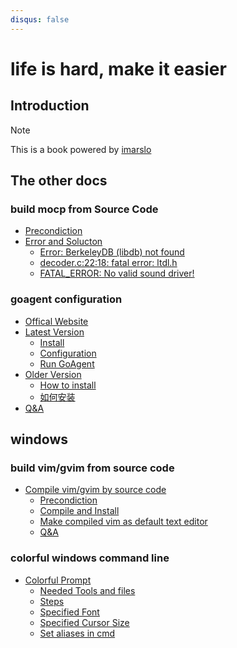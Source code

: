 ```yaml
---
disqus: false
---
```


life is hard, make it easier
=======

## Introduction

> [!NOTE]
> This is a book powered by [imarslo](https://imarslo.github.io/)

## The other docs

### build mocp from Source Code
- [Precondiction](https://github.com/marslo/moc-cmus#precondiction)
- [Error and Solucton](https://github.com/marslo/moc-cmus#errors-and-soluctions)
  - [Error: BerkeleyDB (libdb) not found](https://github.com/marslo/moc-cmus#error-berkeleydb-libdb-not-found)
  - [decoder.c:22:18: fatal error: ltdl.h](https://github.com/marslo/moc-cmus#decoderc2218-fatal-error-ltdlh)
  - [FATAL_ERROR: No valid sound driver!](https://github.com/marslo/moc-cmus#fatal_error-no-valid-sound-driver)

### goagent configuration
- [Offical Website](https://github.com/marslo/myGoagent#offical-webiste)
- [Latest Version](https://github.com/marslo/myGoagent#download-and-installation)
  - [Install](https://github.com/marslo/myGoagent#gevent-installation)
  - [Configuration](https://github.com/marslo/myGoagent#configuration)
  - [Run GoAgent](https://github.com/marslo/myGoagent#run-goagent)
- [Older Version](https://github.com/marslo/myGoagent#older-version)
  - [How to install](https://github.com/marslo/myGoagent#how-to-install)
  - [如何安装](https://github.com/marslo/myGoagent#%E5%A6%82%E4%BD%95%E5%AE%89%E8%A3%85)
- [Q&A](https://github.com/marslo/myGoagent#qa)


## windows

<!--sec data-title="build vim/gvim from source code" data-id="section0" data-show=true ces-->
### build vim/gvim from source code
- [Compile vim/gvim by source code](https://github.com/marslo/myvim#compile-vimgvim-by-source-code)
  - [Precondiction](https://github.com/marslo/myvim#1-prepare-environment)
  - [Compile and Install](https://github.com/marslo/myvim#2-compile-and-install)
  - [Make compiled vim as default text editor](https://github.com/marslo/myvim#3-make-the-compiled-gvim-as-the-default-text-editor-in-ubunut)
  - [Q&A](https://github.com/marslo/myvim#4-qa)
<!--endsec-->

<!--sec data-title="colorful windows command line" data-id="section1" data-show=true data-collapse=true ces-->
### colorful windows command line
- [Colorful Prompt](https://github.com/marslo/myColorfulWinCommandLine#colorful_commandline_windows)
  - [Needed Tools and files](https://github.com/marslo/myColorfulWinCommandLine#needed-tools-and-files)
  - [Steps](https://github.com/marslo/myColorfulWinCommandLine#steps)
  - [Specified Font](https://github.com/marslo/myColorfulWinCommandLine#change-font-in-commandline)
  - [Specified Cursor Size](https://github.com/marslo/myColorfulWinCommandLine#specified-the-cursor-size)
  - [Set aliases in cmd](https://github.com/marslo/myColorfulWinCommandLine#set-aliases-in-command-linedefault-command-line)
<!--endsec-->

<!---
vim:tabstop=2:softtabstop=2:shiftwidth=2:expandtab:filetype=markdown:foldmethod=indent
-->
